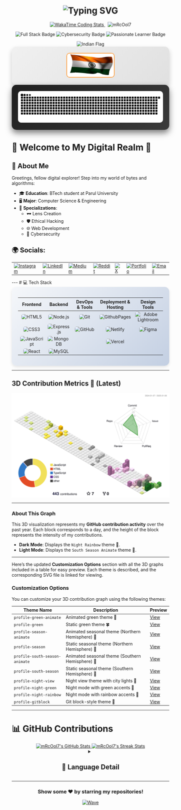 <h1 align="center">
  <img src="https://readme-typing-svg.demolab.com?font=Orbitron&weight=800&size=32&duration=3000&pause=1000&color=00E0FF&center=true&vCenter=true&width=800&lines=Hey+there+%F0%9F%91%8B%2C+I'm+Nehal+Chauhan;Full+Stack+Developer+%F0%9F%92%BB;Cybersecurity+Enthusiast+%F0%9F%94%92;Passionate+Tech+Learner+%F0%9F%93%88" alt="Typing SVG" />
</h1>

<p align="center">
  <!-- WakaTime Coding Activity Badge -->
  <a href="https://wakatime.com/@75105d6d-69ac-4059-8da2-102413f1f187">
    <img src="https://wakatime.com/badge/user/75105d6d-69ac-4059-8da2-102413f1f187.svg" alt="WakaTime Coding Stats" />
  </a>
  &nbsp;
  <!-- Profile Views Counter -->
  <img src="https://komarev.com/ghpvc/?username=mRcOol7&label=Profile%20Views&color=blueviolet&style=flat" alt="mRcOol7" /> 
</p>




<p align="center">
  <img src="https://img.shields.io/badge/Full%20Stack%20Developer-00E0FF?style=for-the-badge&logo=python&logoColor=black" alt="Full Stack Badge" />
  <img src="https://img.shields.io/badge/Cybersecurity%20Enthusiast-7000FF?style=for-the-badge&logo=linux&logoColor=white" alt="Cybersecurity Badge" />
  <img src="https://img.shields.io/badge/Passionate%20Learner-00E0FF?style=for-the-badge&logo=javascript&logoColor=black" alt="Passionate Learner Badge" />
</p>
<div align="center">
</div>
<div align="center">
  <!-- Adding Indian Flag -->
  <img src="https://raw.githubusercontent.com/mRcOol7/user-attachments/assets/343f66e2-bfd7-422f-91a5-d09745ce7a1c/giphy-1.gif" alt="Indian Flag" width="200" />
</div>
<div align="center" style="background: linear-gradient(135deg, #f0f0f0, #e0e0e0); padding: 20px; border-radius: 15px; box-shadow: 0 8px 16px rgba(0, 0, 0, 0.2);">
  <!-- Adding Indian Flag -->
  <img src="indian flag.gif" alt="Indian Flag Animation" style="border: 2px solid #ff9933; border-radius: 10px;" width="150" height="75" />
</div>


<div align="center" style="position: relative; padding: 20px; background: linear-gradient(135deg, #1f1f1f, #3a3a3a); border-radius: 15px; box-shadow: 0 10px 20px rgba(0, 0, 0, 0.5);">
  <img src="https://github.com/mRcOol7/mRcOol7/blob/output/github-contribution-grid-snake-dark.svg" alt="Snake Animation" style="max-width: 100%; height: auto; border-radius: 10px; transition: transform 0.3s, box-shadow 0.3s;" onmouseover="this.style.transform='scale(1.05)'; this.style.boxShadow='0 15px 30px rgba(0, 0, 0, 0.7)';" onmouseout="this.style.transform='scale(1)'; this.style.boxShadow='0 10px 20px rgba(0, 0, 0, 0.5)';" />
</div>

# 🌌 Welcome to My Digital Realm 🌌

## 🚀 About Me

Greetings, fellow digital explorer! Step into my world of bytes and algorithms:

- 🎓 **Education**: BTech student at Parul University
- 🖥️ **Major**: Computer Science & Engineering
- 🔬 **Specializations**: 
  - 🕶️ Lens Creation
  - 🛡️ Ethical Hacking
  - 🌐 Web Development
  - 🔐 Cybersecurity


## 🌍 **Socials**:

<div align="center">
  <table>
    <tr>
      <td>
        <a href="https://instagram.com/nehal_chauhan19">
          <img src="https://img.shields.io/badge/Instagram-%23E4405F.svg?style=for-the-badge&logo=instagram&logoColor=white" alt="Instagram" style="transition: transform 0.2s;" onmouseover="this.style.transform='scale(1.1)'" onmouseout="this.style.transform='scale(1)'" />
        </a>
      </td>
      <td>
        <a href="https://linkedin.com/in/nehal-chauhan19">
          <img src="https://img.shields.io/badge/LinkedIn-%230077B5.svg?style=for-the-badge&logo=linkedin&logoColor=white" alt="LinkedIn" style="transition: transform 0.2s;" onmouseover="this.style.transform='scale(1.1)'" onmouseout="this.style.transform='scale(1)'" />
        </a>
      </td>
      <td>
        <a href="https://medium.com/@cnehal194">
          <img src="https://img.shields.io/badge/Medium-12100E?style=for-the-badge&logo=medium&logoColor=white" alt="Medium" style="transition: transform 0.2s;" onmouseover="this.style.transform='scale(1.1)'" onmouseout="this.style.transform='scale(1)'" />
        </a>
      </td>
      <td>
        <a href="https://reddit.com/user/u/Mr_Cool_07">
          <img src="https://img.shields.io/badge/Reddit-%23FF4500.svg?style=for-the-badge&logo=reddit&logoColor=white" alt="Reddit" style="transition: transform 0.2s;" onmouseover="this.style.transform='scale(1.1)'" onmouseout="this.style.transform='scale(1)'" />
        </a>
      </td>
      <td>
        <a href="https://x.com/nehal_chauhan19">
          <img src="https://img.shields.io/badge/X-000000.svg?style=for-the-badge&logo=X&logoColor=white" alt="X" style="transition: transform 0.2s;" onmouseover="this.style.transform='scale(1.1)'" onmouseout="this.style.transform='scale(1)'" />
        </a>
      </td>
      <td>
        <a href="https://nehalchauhanportfolio.vercel.app/">
          <img src="https://img.shields.io/badge/Portfolio-000000?style=for-the-badge&logo=vercel&logoColor=white" alt="Portfolio" style="transition: transform 0.2s;" onmouseover="this.style.transform='scale(1.1)'" onmouseout="this.style.transform='scale(1)'" />
        </a>
      </td>
      <td>
        <a href="mailto:cnehal194@gmail.com">
          <img src="https://img.shields.io/badge/Gmail-D14836?style=for-the-badge&logo=gmail&logoColor=white" alt="Email" style="transition: transform 0.2s;" onmouseover="this.style.transform='scale(1.1)'" onmouseout="this.style.transform='scale(1)'" />
        </a>
      </td>
    </tr>
  </table>
</div>
---
# 💻 Tech Stack

<div align="center" style="background: linear-gradient(135deg, #f5f7fa 0%, #c3cfe2 100%); padding: 20px; border-radius: 15px; box-shadow: 0 4px 8px rgba(0, 0, 0, 0.1);">

| Frontend | Backend | DevOps & Tools | Deployment & Hosting | Design Tools |
|:--------:|:-------:|:---------------:|:---------------------:|:------------:|
| <img src="https://img.shields.io/badge/HTML5-E34F26?style=for-the-badge&logo=html5&logoColor=white" alt="HTML5" style="border-radius: 5px;"/> | <img src="https://img.shields.io/badge/Node.js-339933?style=for-the-badge&logo=nodedotjs&logoColor=white" alt="Node.js" style="border-radius: 5px;"/> | <img src="https://img.shields.io/badge/git-F05033?style=for-the-badge&logo=git&logoColor=white" alt="Git" style="border-radius: 5px;"/> | <img src="https://img.shields.io/badge/github%20pages-121013?style=for-the-badge&logo=github&logoColor=white" alt="GithubPages" style="border-radius: 5px;"/> | <img src="https://img.shields.io/badge/Adobe%20Lightroom-31A8FF?style=for-the-badge&logo=Adobe%20Lightroom&logoColor=white" alt="Adobe Lightroom" style="border-radius: 5px;"/> |
| <img src="https://img.shields.io/badge/CSS3-1572B6?style=for-the-badge&logo=css3&logoColor=white" alt="CSS3" style="border-radius: 5px;"/> | <img src="https://img.shields.io/badge/Express.js-000000?style=for-the-badge&logo=express&logoColor=white" alt="Express.js" style="border-radius: 5px;"/> | <img src="https://img.shields.io/badge/github-121011?style=for-the-badge&logo=github&logoColor=white" alt="GitHub" style="border-radius: 5px;"/> | <img src="https://img.shields.io/badge/netlify-000000?style=for-the-badge&logo=netlify&logoColor=#00C7B7" alt="Netlify" style="border-radius: 5px;"/> | <img src="https://img.shields.io/badge/figma-F24E1E?style=for-the-badge&logo=figma&logoColor=white" alt="Figma" style="border-radius: 5px;"/> |
| <img src="https://img.shields.io/badge/JavaScript-F7DF1E?style=for-the-badge&logo=javascript&logoColor=black" alt="JavaScript" style="border-radius: 5px;"/> | <img src="https://img.shields.io/badge/MongoDB-4EA94B?style=for-the-badge&logo=mongodb&logoColor=white" alt="MongoDB" style="border-radius: 5px;"/> |  | <img src="https://img.shields.io/badge/vercel-000000?style=for-the-badge&logo=vercel&logoColor=white" alt="Vercel" style="border-radius: 5px;"/> |  |
| <img src="https://img.shields.io/badge/React-20232A?style=for-the-badge&logo=react&logoColor=61DAFB" alt="React" style="border-radius: 5px;"/> | <img src="https://img.shields.io/badge/MySQL-005C84?style=for-the-badge&logo=mysql&logoColor=white" alt="MySQL" style="border-radius: 5px;"/> |  |  |  |

</div>

---
## 3D Contribution Metrics 🌌 (Latest)

<picture>
  <source media="(prefers-color-scheme: dark)" srcset="https://raw.githubusercontent.com/mRcOol7/mRcOol7/main/profile-3d-contrib/profile-night-rainbow.svg" />
  <source media="(prefers-color-scheme: light)" srcset="https://raw.githubusercontent.com/mRcOol7/mRcOol7/main/profile-3d-contrib/profile-south-season-animate.svg" />
  <img alt="3D Contribution Graph" src="https://raw.githubusercontent.com/mRcOol7/mRcOol7/main/profile-3d-contrib/profile-south-season-animate.svg" />
</picture>

---

### About This Graph
This 3D visualization represents my **GitHub contribution activity** over the past year. Each block corresponds to a day, and the height of the block represents the intensity of my contributions. 

- **Dark Mode**: Displays the `Night Rainbow` theme 🌈.
- **Light Mode**: Displays the `South Season Animate` theme 🍂.

---

Here’s the updated **Customization Options** section with all the 3D graphs included in a table for easy preview. Each theme is described, and the corresponding SVG file is linked for viewing.

### Customization Options
You can customize your 3D contribution graph using the following themes:

| Theme Name                     | Description                                   | Preview                                                                                     |
|--------------------------------|-----------------------------------------------|---------------------------------------------------------------------------------------------|
| `profile-green-animate`        | Animated green theme 🌿                      | [View](https://raw.githubusercontent.com/mRcOol7/mRcOol7/main/profile-3d-contrib/profile-green-animate.svg)       |
| `profile-green`                | Static green theme 🍀                        | [View](https://raw.githubusercontent.com/mRcOol7/mRcOol7/main/profile-3d-contrib/profile-green.svg)               |
| `profile-season-animate`       | Animated seasonal theme (Northern Hemisphere) 🍁 | [View](https://raw.githubusercontent.com/mRcOol7/mRcOol7/main/profile-3d-contrib/profile-season-animate.svg)      |
| `profile-season`               | Static seasonal theme (Northern Hemisphere) 🍂 | [View](https://raw.githubusercontent.com/mRcOol7/mRcOol7/main/profile-3d-contrib/profile-season.svg)              |
| `profile-south-season-animate` | Animated seasonal theme (Southern Hemisphere) 🌺 | [View](https://raw.githubusercontent.com/mRcOol7/mRcOol7/main/profile-3d-contrib/profile-south-season-animate.svg)|
| `profile-south-season`         | Static seasonal theme (Southern Hemisphere) 🌸 | [View](https://raw.githubusercontent.com/mRcOol7/mRcOol7/main/profile-3d-contrib/profile-south-season.svg)        |
| `profile-night-view`           | Night view theme with city lights 🌃          | [View](https://raw.githubusercontent.com/mRcOol7/mRcOol7/main/profile-3d-contrib/profile-night-view.svg)          |
| `profile-night-green`          | Night mode with green accents 🌙              | [View](https://raw.githubusercontent.com/mRcOol7/mRcOol7/main/profile-3d-contrib/profile-night-green.svg)         |
| `profile-night-rainbow`        | Night mode with rainbow accents 🌈            | [View](https://raw.githubusercontent.com/mRcOol7/mRcOol7/main/profile-3d-contrib/profile-night-rainbow.svg)       |
| `profile-gitblock`             | Git block-style theme 🧊                     | [View](https://raw.githubusercontent.com/mRcOol7/mRcOol7/main/profile-3d-contrib/profile-gitblock.svg)            |


---

# 📊 **GitHub Contributions**

<div align="center">
  
  <a href="https://github.com/mRcOol7">
    <img src="https://github-readme-stats.vercel.app/api?username=mRcOol7&show_icons=true&theme=radical&hide_border=true&count_private=true&bg_color=0D1117&title_color=f2055c&icon_color=F8D866&text_color=c9d1d9&ring_color=ff00f7" width="49%" alt="mRcOol7's GitHub Stats"/>
  </a>
  <a href="https://github.com/mRcOol7">
    <img src="https://github-readme-streak-stats.herokuapp.com/?user=mRcOol7&theme=radical&hide_border=true&background=0D1117&stroke=0D1117&fire=ff00f7&currStreakLabel=ff00f7&sideLabels=f2055c" width="49%" alt="mRcOol7's Streak Stats"/>
  </a>
  
  
  <details>
    <summary><h2>🧩 Language Detail</h2></summary>
    <div align="center">
      <img src="https://github-readme-stats.vercel.app/api/top-langs/?username=mRcOol7&theme=radical&hide_border=true&include_all_commits=true&count_private=true&layout=compact&langs_count=10&bg_color=0D1117&title_color=f2055c" alt="Top Languages" width="50%" />
    </div>
  </details>
  

  
</div>

<!-- End of GitHub Stats Section -->


---

<div align="center">
  <h3>Show some ❤️ by starring my repositories!</h3>
</div>
<div align="center">
  <a href="https://github.com/mRcOol7?tab=repositories">
    <img src="https://capsule-render.vercel.app/api?type=waving&color=gradient&height=100&section=footer" alt="Wave" width="100%"/>
  </a>
</div>

<!-- Proudly created with futuristic design using GPRM ( https://gprm.itsvg.in ) -->
